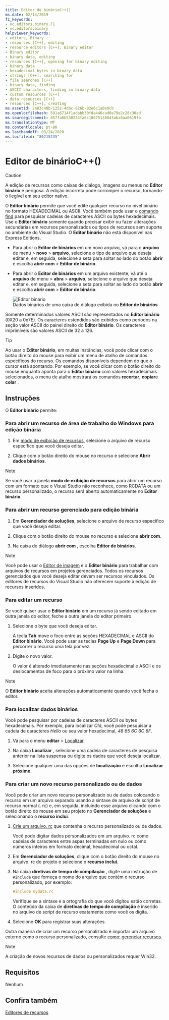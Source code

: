 ```yaml
---
title: Editor de binárioC++()
ms.date: 02/14/2019
f1_keywords:
- vc.editors.binary.F1
- vc.editors.binary
helpviewer_keywords:
- editors, Binary
- resources [C++], editing
- resource editors [C++], Binary editor
- Binary editor
- binary data, editing
- resources [C++], opening for binary editing
- binary data
- hexadecimal bytes in binary data
- strings [C++], searching for
- file searches [C++]
- binary data, finding
- ASCII characters, finding in binary data
- custom resources [C++]
- data resources [C++]
- resources [C++], creating
ms.assetid: 2483c48b-1252-4dbc-826b-82e6c1a0e9cb
ms.openlocfilehash: 591a6714f1adabb30fda446cad0e79e2c28c30ad
ms.sourcegitcommit: 857fa6b530224fa6c18675138043aba9aa0619fb
ms.translationtype: MT
ms.contentlocale: pt-BR
ms.lasthandoff: 03/24/2020
ms.locfileid: "80215235"
---
```

# <a name="binary-editor-c"></a>Editor de binárioC++()

> [!CAUTION]
> A edição de recursos como caixas de diálogo, imagens ou menus no **Editor binário** é perigosa. A edição incorreta pode corromper o recurso, tornando-o ilegível em seu editor nativo.

O **Editor binário** permite que você edite qualquer recurso no nível binário no formato HEXADECIMAL ou ASCII. Você também pode usar o [comando find](/visualstudio/ide/reference/find-command) para pesquisar cadeias de caracteres ASCII ou bytes hexadecimais. Use o **Editor binário** somente quando precisar exibir ou fazer alterações secundárias em recursos personalizados ou tipos de recursos sem suporte no ambiente do Visual Studio. O **Editor binário** não está disponível nas Express Editions.

- Para abrir o **Editor de binários** em um novo arquivo, vá para o **arquivo** de menu > **novo** > **arquivo**, selecione o tipo de arquivo que deseja editar e, em seguida, selecione a seta para soltar ao lado do botão **abrir** e escolha **abrir com** > **Editor de binário**.

- Para abrir o **Editor de binários** em um arquivo existente, vá até o **arquivo** de menu > **abra** > **arquivo**, selecione o arquivo que deseja editar e, em seguida, selecione a seta para soltar ao lado do botão **abrir** e escolha **abrir com** > **Editor de binário**.

   ![Editor binário](../mfc/media/vcbinaryeditor2.gif "vcBinaryEditor2")<br/>
   Dados binários de uma caixa de diálogo exibida no **Editor de binários**

Somente determinados valores ASCII são representados no **Editor binário** (0X20 a 0x7E). Os caracteres estendidos são exibidos como períodos na seção valor ASCII do painel direito do **Editor binário**. Os caracteres imprimíveis são valores ASCII de 32 a 126.

> [!TIP]
> Ao usar o **Editor binário**, em muitas instâncias, você pode clicar com o botão direito do mouse para exibir um menu de atalho de comandos específicos do recurso. Os comandos disponíveis dependem do que o cursor está apontando. Por exemplo, se você clicar com o botão direito do mouse enquanto aponta para o **Editor binário** com valores hexadecimais selecionados, o menu de atalho mostrará os comandos **recortar**, **copiar**e **colar** .

## <a name="how-to"></a>Instruções

O **Editor binário** permite:

### <a name="to-open-a-windows-desktop-resource-for-binary-editing"></a>Para abrir um recurso de área de trabalho do Windows para edição binária

1. Em [modo de exibição de recursos](how-to-create-a-resource-script-file.md#create-resources), selecione o arquivo de recurso específico que você deseja editar.

1. Clique com o botão direito do mouse no recurso e selecione **Abrir dados binários**.

> [!NOTE]
> Se você usar a janela **modo de exibição de recursos** para abrir um recurso com um formato que o Visual Studio não reconhece, como RCDATA ou um recurso personalizado, o recurso será aberto automaticamente no **Editor binário**.

### <a name="to-open-a-managed-resource-for-binary-editing"></a>Para abrir um recurso gerenciado para edição binária

1. Em **Gerenciador de soluções**, selecione o arquivo de recurso específico que você deseja editar.

1. Clique com o botão direito do mouse no recurso e selecione **abrir com**.

1. Na caixa de diálogo **abrir com** , escolha **Editor de binários**.

> [!NOTE]
> Você pode usar o [Editor de imagem](../windows/image-editor-for-icons.md) e o **Editor binário** para trabalhar com arquivos de recursos em projetos gerenciados. Todos os recursos gerenciados que você deseja editar devem ser recursos vinculados. Os editores de recursos do Visual Studio não oferecem suporte à edição de recursos inseridos.

### <a name="to-edit-a-resource"></a>Para editar um recurso

Se você quiser usar o **Editor binário** em um recurso já sendo editado em outra janela do editor, feche a outra janela do editor primeiro.

1. Selecione o byte que você deseja editar.

   A tecla **Tab** move o foco entre as seções HEXADECIMAL e ASCII do **Editor binário**. Você pode usar as teclas **Page Up** e **Page Down** para percorrer o recurso uma tela por vez.

1. Digite o novo valor.

   O valor é alterado imediatamente nas seções hexadecimal e ASCII e os deslocamentos de foco para o próximo valor na linha.

> [!NOTE]
> O **Editor binário** aceita alterações automaticamente quando você fecha o editor.

### <a name="to-find-binary-data"></a>Para localizar dados binários

Você pode pesquisar por cadeias de caracteres ASCII ou bytes hexadecimais. Por exemplo, para localizar *Olá*, você pode pesquisar a cadeia de caracteres *Hello* ou seu valor hexadecimal, *48 65 6C 6C 6F*.

1. Vá para o menu **editar** > [Localizar](/visualstudio/ide/reference/find-command).

1. Na caixa **Localizar** , selecione uma cadeia de caracteres de pesquisa anterior na lista suspensa ou digite os dados que você deseja localizar.

1. Selecione qualquer uma das opções de **localização** e escolha **Localizar próximo**.

### <a name="to-create-a-new-custom-or-data-resource"></a>Para criar um novo recurso personalizado ou de dados

Você pode criar um novo recurso personalizado ou de dados colocando o recurso em um arquivo separado usando a sintaxe de arquivo de script de recurso normal (. rc) e, em seguida, incluindo esse arquivo clicando com o botão direito do mouse em seu projeto no **Gerenciador de soluções** e selecionando o **recurso inclui**.

1. [Crie um arquivo. rc](../windows/how-to-create-a-resource-script-file.md) que contenha o recurso personalizado ou de dados.

   Você pode digitar dados personalizados em um arquivo. rc como cadeias de caracteres entre aspas terminadas em nulo ou como números inteiros em formato decimal, hexadecimal ou octal.

1. Em **Gerenciador de soluções**, clique com o botão direito do mouse no arquivo. rc do projeto e selecione o **recurso inclui**.

1. Na caixa **diretivas de tempo de compilação** , digite uma instrução de `#include` que forneça o nome do arquivo que contém o recurso personalizado, por exemplo:

    ```cpp
    #include mydata.rc
    ```

   Verifique se a sintaxe e a ortografia do que você digitou estão corretas. O conteúdo da caixa de **diretivas de tempo de compilação** é inserido no arquivo de script de recurso exatamente como você os digita.

1. Selecione **OK** para registrar suas alterações.

Outra maneira de criar um recurso personalizado é importar um arquivo externo como o recurso personalizado, consulte [como: gerenciar recursos](../windows/how-to-import-and-export-resources.md).

> [!NOTE]
> A criação de novos recursos de dados ou personalizados requer Win32.

## <a name="requirements"></a>Requisitos

Nenhum

## <a name="see-also"></a>Confira também

[Editores de recursos](../windows/resource-editors.md)
